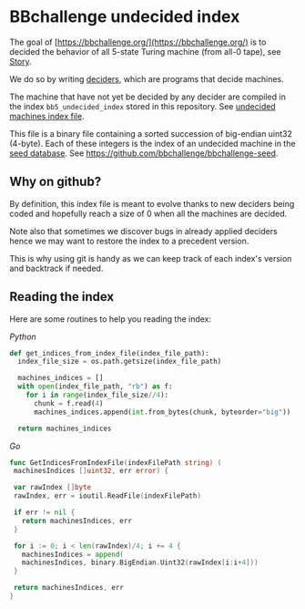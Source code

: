 # BBchallenge undecided index

The goal of [https://bbchallenge.org/](https://bbchallenge.org/) is to decided the behavior of all 5-state Turing machine (from all-0 tape), see [Story](https://bbchallenge.org/story).

We do so by writing [deciders](https://bbchallenge.org/method#deciders), which are programs that decide machines.

The machine that have not yet be decided by any decider are compiled in the index `bb5_undecided_index` stored in this repository. See [undecided machines index file](https://bbchallenge.org/method#undecided-machines-index-file).

This file is a binary file containing a sorted succession of big-endian uint32 (4-byte). Each of these integers is the index of an undecided machine in the [seed database](https://bbchallenge.org/method#seed-database). See https://github.com/bbchallenge/bbchallenge-seed. 

## Why on github?

By definition, this index file is meant to evolve thanks to new deciders being coded and hopefully reach a size of 0 when all the machines are decided.

Note also that sometimes we discover bugs in already applied deciders hence we may want to restore the index to a precedent version.

This is why using git is handy as we can keep track of each index's version and backtrack if needed.

## Reading the index

Here are some routines to help you reading the index:

*Python*
```Python
def get_indices_from_index_file(index_file_path):
  index_file_size = os.path.getsize(index_file_path)

  machines_indices = []
  with open(index_file_path, "rb") as f:
    for i in range(index_file_size//4):
      chunk = f.read(4)
      machines_indices.append(int.from_bytes(chunk, byteorder="big"))

  return machines_indices
 ```
 
 *Go*
 ```go
 func GetIndicesFromIndexFile(indexFilePath string) (
  machinesIndices []uint32, err error) {

  var rawIndex []byte
  rawIndex, err = ioutil.ReadFile(indexFilePath)

  if err != nil {
    return machinesIndices, err
  }

  for i := 0; i < len(rawIndex)/4; i += 4 {
    machinesIndices = append(
    machinesIndices, binary.BigEndian.Uint32(rawIndex[i:i+4]))
  }

  return machinesIndices, err
}
```
